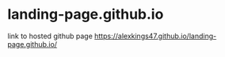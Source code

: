 # landing-page.github.io
link to hosted github page
https://alexkings47.github.io/landing-page.github.io/
